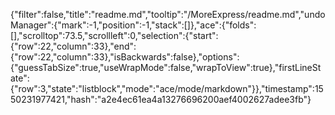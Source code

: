 {"filter":false,"title":"readme.md","tooltip":"/MoreExpress/readme.md","undoManager":{"mark":-1,"position":-1,"stack":[]},"ace":{"folds":[],"scrolltop":73.5,"scrollleft":0,"selection":{"start":{"row":22,"column":33},"end":{"row":22,"column":33},"isBackwards":false},"options":{"guessTabSize":true,"useWrapMode":false,"wrapToView":true},"firstLineState":{"row":3,"state":"listblock","mode":"ace/mode/markdown"}},"timestamp":1550231977421,"hash":"a2e4ec61ea4a13276696200aef4002627adee3fb"}